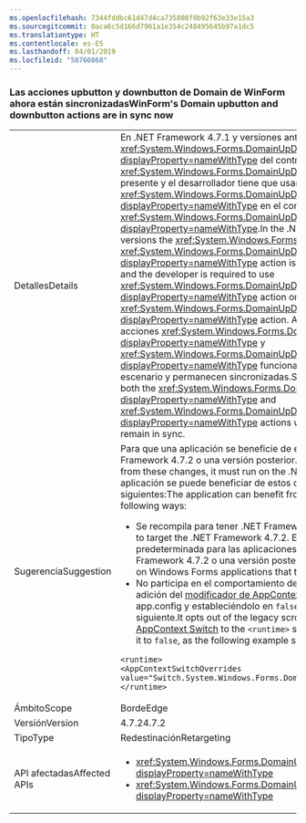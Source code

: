 ```yaml
---
ms.openlocfilehash: 7344fddbc61d47d4ca735808f0b92f63e33e15a3
ms.sourcegitcommit: 0aca6c5d166d7961a1e354c248495645b97a1dc5
ms.translationtype: HT
ms.contentlocale: es-ES
ms.lasthandoff: 04/01/2019
ms.locfileid: "58760868"
---
```

### <a name="winforms-domain-upbutton-and-downbutton-actions-are-in-sync-now"></a><span data-ttu-id="dfea1-101">Las acciones upbutton y downbutton de Domain de WinForm ahora están sincronizadas</span><span class="sxs-lookup"><span data-stu-id="dfea1-101">WinForm's Domain upbutton and downbutton actions are in sync now</span></span>

|   |   |
|---|---|
|<span data-ttu-id="dfea1-102">Detalles</span><span class="sxs-lookup"><span data-stu-id="dfea1-102">Details</span></span>|<span data-ttu-id="dfea1-103">En .NET Framework 4.7.1 y versiones anteriores, se omite la acción <xref:System.Windows.Forms.DomainUpDown.UpButton?displayProperty=nameWithType> del control <xref:System.Windows.Forms.DomainUpDown> cuando el texto del control está presente y el desarrollador tiene que usar la acción <xref:System.Windows.Forms.DomainUpDown.DownButton?displayProperty=nameWithType> en el control antes de usar la acción <xref:System.Windows.Forms.DomainUpDown.UpButton?displayProperty=nameWithType>.</span><span class="sxs-lookup"><span data-stu-id="dfea1-103">In the .NET Framework 4.7.1 and previous versions the <xref:System.Windows.Forms.DomainUpDown> control's <xref:System.Windows.Forms.DomainUpDown.UpButton?displayProperty=nameWithType> action is ignored when control text is present, and the developer is required to use <xref:System.Windows.Forms.DomainUpDown.DownButton?displayProperty=nameWithType> action on the control before using <xref:System.Windows.Forms.DomainUpDown.UpButton?displayProperty=nameWithType> action.</span></span> <span data-ttu-id="dfea1-104">A partir de .NET Framework 4.7.2, las acciones <xref:System.Windows.Forms.DomainUpDown.UpButton?displayProperty=nameWithType> y <xref:System.Windows.Forms.DomainUpDown.DownButton?displayProperty=nameWithType> funcionan de manera independiente en este escenario y permanecen sincronizadas.</span><span class="sxs-lookup"><span data-stu-id="dfea1-104">Starting with the .NET Framework 4.7.2 both the <xref:System.Windows.Forms.DomainUpDown.UpButton?displayProperty=nameWithType> and <xref:System.Windows.Forms.DomainUpDown.DownButton?displayProperty=nameWithType> actions work independently in this scenario and remain in sync.</span></span>|
|<span data-ttu-id="dfea1-105">Sugerencia</span><span class="sxs-lookup"><span data-stu-id="dfea1-105">Suggestion</span></span>|<span data-ttu-id="dfea1-106">Para que una aplicación se beneficie de estos cambios, se debe ejecutar en .NET Framework 4.7.2 o una versión posterior.</span><span class="sxs-lookup"><span data-stu-id="dfea1-106">In order for an application to benefit from these changes, it must run on the .NET Framework 4.7.2 or later.</span></span> <span data-ttu-id="dfea1-107">La aplicación se puede beneficiar de estos cambios de cualquiera de las maneras siguientes:</span><span class="sxs-lookup"><span data-stu-id="dfea1-107">The application can benefit from these changes in either of the following ways:</span></span><ul><li><span data-ttu-id="dfea1-108">Se recompila para tener .NET Framework 4.7.2 como destino.</span><span class="sxs-lookup"><span data-stu-id="dfea1-108">It is recompiled to target the .NET Framework 4.7.2.</span></span> <span data-ttu-id="dfea1-109">Este cambio está habilitado de forma predeterminada para las aplicaciones de Windows Forms destinadas a .NET Framework 4.7.2 o una versión posterior.</span><span class="sxs-lookup"><span data-stu-id="dfea1-109">This change is enabled by default on Windows Forms applications that target the .NET Framework 4.7.2 or later.</span></span></li><li><span data-ttu-id="dfea1-110">No participa en el comportamiento de desplazamiento heredado mediante la adición del [modificador de AppContext](~/docs/framework/configure-apps/file-schema/runtime/appcontextswitchoverrides-element.md) a la sección <code>&lt;runtime&gt;</code> del archivo app.config y estableciéndolo en <code>false</code>, como se muestra en el ejemplo siguiente.</span><span class="sxs-lookup"><span data-stu-id="dfea1-110">It opts out of the legacy scrolling behavior by adding the following [AppContext Switch](~/docs/framework/configure-apps/file-schema/runtime/appcontextswitchoverrides-element.md) to the <code>&lt;runtime&gt;</code> section of the app config file and setting it to <code>false</code>, as the following example shows.</span></span></li></ul><pre><code class="lang-xml">&lt;runtime&gt;&#13;&#10;&lt;AppContextSwitchOverrides value=&quot;Switch.System.Windows.Forms.DomainUpDown.UseLegacyScrolling=false&quot;/&gt;&#13;&#10;&lt;/runtime&gt;&#13;&#10;</code></pre>|
|<span data-ttu-id="dfea1-111">Ámbito</span><span class="sxs-lookup"><span data-stu-id="dfea1-111">Scope</span></span>|<span data-ttu-id="dfea1-112">Borde</span><span class="sxs-lookup"><span data-stu-id="dfea1-112">Edge</span></span>|
|<span data-ttu-id="dfea1-113">Versión</span><span class="sxs-lookup"><span data-stu-id="dfea1-113">Version</span></span>|<span data-ttu-id="dfea1-114">4.7.2</span><span class="sxs-lookup"><span data-stu-id="dfea1-114">4.7.2</span></span>|
|<span data-ttu-id="dfea1-115">Tipo</span><span class="sxs-lookup"><span data-stu-id="dfea1-115">Type</span></span>|<span data-ttu-id="dfea1-116">Redestinación</span><span class="sxs-lookup"><span data-stu-id="dfea1-116">Retargeting</span></span>|
|<span data-ttu-id="dfea1-117">API afectadas</span><span class="sxs-lookup"><span data-stu-id="dfea1-117">Affected APIs</span></span>|<ul><li><xref:System.Windows.Forms.DomainUpDown.UpButton?displayProperty=nameWithType></li><li><xref:System.Windows.Forms.DomainUpDown.DownButton?displayProperty=nameWithType></li></ul>|

